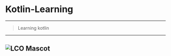 # Kotlin-Learning
---
>Learning kotlin
---
![LCO Mascot](https://miro.medium.com/max/700/1*RIANcAESOEI6IbMbxvE5Aw.jpeg "LCO")
---
